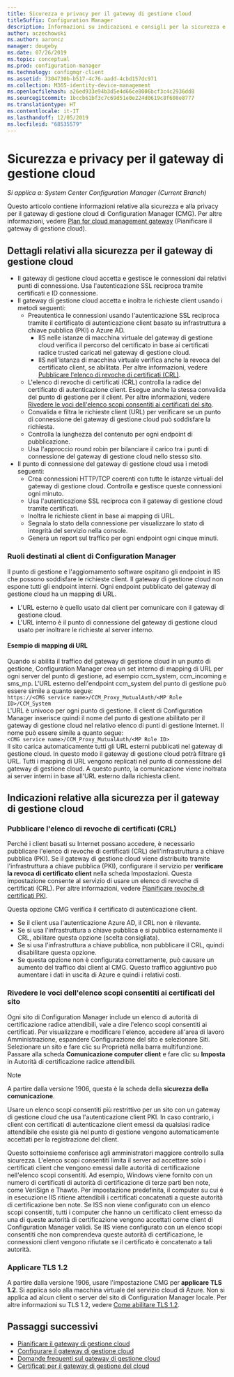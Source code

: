 ```yaml
---
title: Sicurezza e privacy per il gateway di gestione cloud
titleSuffix: Configuration Manager
description: Informazioni su indicazioni e consigli per la sicurezza e la privacy con il gateway di gestione cloud.
author: aczechowski
ms.author: aaroncz
manager: dougeby
ms.date: 07/26/2019
ms.topic: conceptual
ms.prod: configuration-manager
ms.technology: configmgr-client
ms.assetid: 7304730b-b517-4c76-aadd-4cbd157dc971
ms.collection: M365-identity-device-management
ms.openlocfilehash: a26ed933e94b3d5e4d66ce8006bcf3c4c2936dd8
ms.sourcegitcommit: 1bccb61bf3c7c69d51e0e224d0619c8f608e8777
ms.translationtype: HT
ms.contentlocale: it-IT
ms.lasthandoff: 12/05/2019
ms.locfileid: "68535579"
---
```

# <a name="security-and-privacy-for-the-cloud-management-gateway"></a>Sicurezza e privacy per il gateway di gestione cloud

*Si applica a: System Center Configuration Manager (Current Branch)*

Questo articolo contiene informazioni relative alla sicurezza e alla privacy per il gateway di gestione cloud di Configuration Manager (CMG). Per altre informazioni, vedere [Plan for cloud management gateway](/sccm/core/clients/manage/cmg/plan-cloud-management-gateway) (Pianificare il gateway di gestione cloud).

## <a name="cmg-security-details"></a>Dettagli relativi alla sicurezza per il gateway di gestione cloud

- Il gateway di gestione cloud accetta e gestisce le connessioni dai relativi punti di connessione. Usa l'autenticazione SSL reciproca tramite certificati e ID connessione.
- Il gateway di gestione cloud accetta e inoltra le richieste client usando i metodi seguenti:
    - Preautentica le connessioni usando l'autenticazione SSL reciproca tramite il certificato di autenticazione client basato su infrastruttura a chiave pubblica (PKI) o Azure AD.
      - IIS nelle istanze di macchina virtuale del gateway di gestione cloud verifica il percorso del certificato in base ai certificati radice trusted caricati nel gateway di gestione cloud.
      - IIS nell'istanza di macchina virtuale verifica anche la revoca del certificato client, se abilitata. Per altre informazioni, vedere [Pubblicare l'elenco di revoche di certificati (CRL)](#bkmk_crl).
    - L'elenco di revoche di certificati (CRL) controlla la radice del certificato di autenticazione client. Esegue anche la stessa convalida del punto di gestione per il client. Per altre informazioni, vedere [Rivedere le voci dell'elenco scopi consentiti ai certificati del sito](#bkmk_ctl).
    - Convalida e filtra le richieste client (URL) per verificare se un punto di connessione del gateway di gestione cloud può soddisfare la richiesta.  
    - Controlla la lunghezza del contenuto per ogni endpoint di pubblicazione.
    - Usa l'approccio round robin per bilanciare il carico tra i punti di connessione del gateway di gestione cloud nello stesso sito.
- Il punto di connessione del gateway di gestione cloud usa i metodi seguenti:
    - Crea connessioni HTTP/TCP coerenti con tutte le istanze virtuali del gateway di gestione cloud. Controlla e gestisce queste connessioni ogni minuto.
    - Usa l'autenticazione SSL reciproca con il gateway di gestione cloud tramite certificati.
    - Inoltra le richieste client in base ai mapping di URL.
    - Segnala lo stato della connessione per visualizzare lo stato di integrità del servizio nella console.
    - Genera un report sul traffico per ogni endpoint ogni cinque minuti.

### <a name="configuration-manager-client-facing-roles"></a>Ruoli destinati al client di Configuration Manager

Il punto di gestione e l'aggiornamento software ospitano gli endpoint in IIS che possono soddisfare le richieste client. Il gateway di gestione cloud non espone tutti gli endpoint interni. Ogni endpoint pubblicato del gateway di gestione cloud ha un mapping di URL.

- L'URL esterno è quello usato dal client per comunicare con il gateway di gestione cloud.
- L'URL interno è il punto di connessione del gateway di gestione cloud usato per inoltrare le richieste al server interno.

#### <a name="url-mapping-example"></a>Esempio di mapping di URL

Quando si abilita il traffico del gateway di gestione cloud in un punto di gestione, Configuration Manager crea un set interno di mapping di URL per ogni server del punto di gestione, ad esempio ccm_system, ccm_incoming e sms_mp. L'URL esterno dell'endpoint ccm_system del punto di gestione può essere simile a quanto segue:  
`https://<CMG service name>/CCM_Proxy_MutualAuth/<MP Role ID>/CCM_System`  
L'URL è univoco per ogni punto di gestione. Il client di Configuration Manager inserisce quindi il nome del punto di gestione abilitato per il gateway di gestione cloud nel relativo elenco di punti di gestione Internet. Il nome può essere simile a quanto segue:  
`<CMG service name>/CCM_Proxy_MutualAuth/<MP Role ID>`  
Il sito carica automaticamente tutti gli URL esterni pubblicati nel gateway di gestione cloud. In questo modo il gateway di gestione cloud potrà filtrare gli URL. Tutti i mapping di URL vengono replicati nel punto di connessione del gateway di gestione cloud. A questo punto, la comunicazione viene inoltrata ai server interni in base all'URL esterno dalla richiesta client.


## <a name="security-guidance-for-cmg"></a>Indicazioni relative alla sicurezza per il gateway di gestione cloud

<a name="bkmk_crl"></a>

### <a name="publish-the-certificate-revocation-list"></a>Pubblicare l'elenco di revoche di certificati (CRL)

Perché i client basati su Internet possano accedere, è necessario pubblicare l'elenco di revoche di certificati (CRL) dell'infrastruttura a chiave pubblica (PKI). Se il gateway di gestione cloud viene distribuito tramite l'infrastruttura a chiave pubblica (PKI), configurare il servizio per **verificare la revoca di certificato client** nella scheda Impostazioni. Questa impostazione consente al servizio di usare un elenco di revoche di certificati (CRL). Per altre informazioni, vedere [Pianificare revoche di certificati PKI](/sccm/core/plan-design/security/plan-for-security#BKMK_PlanningForCRLs).

Questa opzione CMG verifica il certificato di autenticazione client.

- Se il client usa l'autenticazione Azure AD, il CRL non è rilevante.
- Se si usa l'infrastruttura a chiave pubblica e si pubblica esternamente il CRL, abilitare questa opzione (scelta consigliata).
- Se si usa l'infrastruttura a chiave pubblica, non pubblicare il CRL, quindi disabilitare questa opzione.
- Se questa opzione non è configurata correttamente, può causare un aumento del traffico dai client al CMG. Questo traffico aggiuntivo può aumentare i dati in uscita di Azure e quindi i relativi costi.<!-- SCCMDocs#1434 -->

<a name="bkmk_ctl"></a>

### <a name="review-entries-in-the-sites-certificate-trust-list"></a>Rivedere le voci dell'elenco scopi consentiti ai certificati del sito

<!--503739-->
Ogni sito di Configuration Manager include un elenco di autorità di certificazione radice attendibili, vale a dire l'elenco scopi consentiti ai certificati. Per visualizzare e modificare l'elenco, accedere all'area di lavoro Amministrazione, espandere Configurazione del sito e selezionare Siti. Selezionare un sito e fare clic su Proprietà nella barra multifunzione. Passare alla scheda **Comunicazione computer client** e fare clic su **Imposta** in Autorità di certificazione radice attendibili.

> [!Note]
> A partire dalla versione 1906, questa è la scheda della **sicurezza della comunicazione**.<!-- SCCMDocs#1645 -->  

Usare un elenco scopi consentiti più restrittivo per un sito con un gateway di gestione cloud che usa l'autenticazione client PKI. In caso contrario, i client con certificati di autenticazione client emessi da qualsiasi radice attendibile che esiste già nel punto di gestione vengono automaticamente accettati per la registrazione del client.

Questo sottoinsieme conferisce agli amministratori maggiore controllo sulla sicurezza. L'elenco scopi consentiti limita il server ad accettare solo i certificati client che vengono emessi dalle autorità di certificazione nell'elenco scopi consentiti. Ad esempio, Windows viene fornito con un numero di certificati di autorità di certificazione di terze parti ben note, come VeriSign e Thawte. Per impostazione predefinita, il computer su cui è in esecuzione IIS ritiene attendibili i certificati concatenati a queste autorità di certificazione ben note. Se ISS non viene configurato con un elenco scopi consentiti, tutti i computer che hanno un certificato client emesso da una di queste autorità di certificazione vengono accettati come client di Configuration Manager validi. Se IIS viene configurato con un elenco scopi consentiti che non comprendeva queste autorità di certificazione, le connessioni client vengono rifiutate se il certificato è concatenato a tali autorità.

### <a name="bkmk_tls"></a> Applicare TLS 1.2

<!-- SCCMDocs-pr#4021 -->

A partire dalla versione 1906, usare l'impostazione CMG per **applicare TLS 1.2**. Si applica solo alla macchina virtuale del servizio cloud di Azure. Non si applica ad alcun client o server del sito di Configuration Manager locale. Per altre informazioni su TLS 1.2, vedere [Come abilitare TLS 1.2](/sccm/core/plan-design/security/enable-tls-1-2).


<!--486209-->


<!-- ## Privacy information for CMG -->


## <a name="next-steps"></a>Passaggi successivi

- [Pianificare il gateway di gestione cloud](/sccm/core/clients/manage/cmg/plan-cloud-management-gateway)
- [Configurare il gateway di gestione cloud](/sccm/core/clients/manage/cmg/setup-cloud-management-gateway)
- [Domande frequenti sul gateway di gestione cloud](/sccm/core/clients/manage/cmg/cloud-management-gateway-faq)
- [Certificati per il gateway di gestione del cloud](/sccm/core/clients/manage/cmg/certificates-for-cloud-management-gateway)
